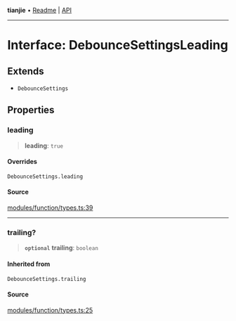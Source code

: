 **tianjie** • [Readme](../README.md) \| [API](../globals.md)

***

# Interface: DebounceSettingsLeading

## Extends

- `DebounceSettings`

## Properties

<a id="leading" name="leading"></a>

### leading

> **leading**: `true`

#### Overrides

`DebounceSettings.leading`

#### Source

[modules/function/types.ts:39](https://github.com/hacxy/tianjie/blob/d8e0c69da942f3f57ac0eaed6b9408be5dbb0c36/src/modules/function/types.ts#L39)

***

<a id="trailing" name="trailing"></a>

### trailing?

> **`optional`** **trailing**: `boolean`

#### Inherited from

`DebounceSettings.trailing`

#### Source

[modules/function/types.ts:25](https://github.com/hacxy/tianjie/blob/d8e0c69da942f3f57ac0eaed6b9408be5dbb0c36/src/modules/function/types.ts#L25)
